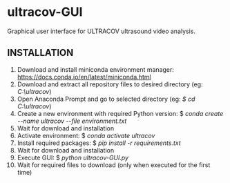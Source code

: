 # ultracov-GUI
Graphical user interface for ULTRACOV ultrasound video analysis.

## INSTALLATION
1. Download and install miniconda environment manager: https://docs.conda.io/en/latest/miniconda.html
2. Download and extract all repository files to desired directory (eg: _C:\ultracov_)
3. Open Anaconda Prompt and go to selected directory (eg: _$ cd C:\ultracov_)
4. Create a new environment with required Python version: $ _conda create --name ultracov --file environment.txt_
5. Wait for download and installation
6. Activate environment: $ _conda activate ultracov_
7. Install required packages: $ _pip install -r requirements.txt_
8. Wait for download and installation
9. Execute GUI: $ _python ultracov-GUI.py_
10. Wait for required files to download (only when executed for the first time)
